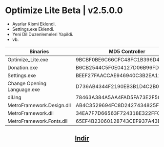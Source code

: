 # Optimize Lite Beta | v2.5.0.0 
- Ayarlar Kismi Eklendi. 
- Settings.exe Eklendi.
- Yeni Dil Duzenlemeleri Yapildi. 
- vb.

Binaries | MD5 Controller
------------ | -------------
Optimize_Lite.exe | 9BCBF0BE6C66CFC48FC1B396D4063200
Donation.exe | B6CB2544C5F0E04127D06B96FD2FBC47
Settings.exe | BEEF27FAACCAE946940C3B2EA1134A3B
Change Opening Language.exe | D736AB4344F2190EB3B1D4C2B08B07A8
dil.lng | 78463A384A5AA4FAD5FA73E2F506ECFC
MetroFramework.Design.dll | AB4C3529694FC8D2427434825F71B2B8
MetroFramework.dll | 34EA7F7D66563F724318E322FF08F4DB
MetroFramework.Fonts.dll | 65EF4B23060128743CEF937A43B82AA3

<p align="center">
  <h2 align="center"><a href="https://github.com/Crpsem/Optimize_Lite/releases/download/v2.5.0.0/Optimize.Lite.rar">Indir</a></h2>
</p>
